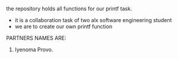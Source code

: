 the repository holds all functions for our printf task.
- it is a collaboration task of two alx software engineering student
- we are to create our own printf function

PARTNERS NAMES ARE:
1. Iyenoma Provo.
